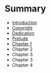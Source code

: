 # Summary

* [introduction](README.md)
* [Copyright](copyright.md)
* [Dedication](dedication.md)
* [Prelude](prelude.md)
* [Chapter 1](chapter1.md)
* Chapter 2
* Chapter 3
* Chapter 3
* Chapter 4

